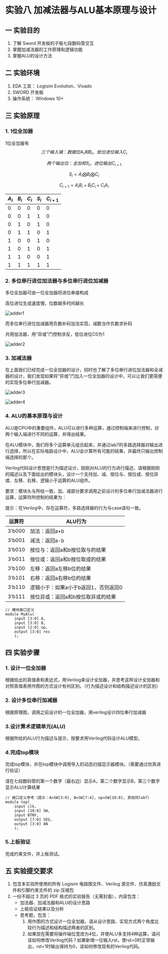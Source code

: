 # 实验八  加减法器与ALU基本原理与设计
## 一    实验目的

1. 了解 Sword 开发板的子板七段数码管交互
2. 掌握加减法器的工作原理和逻辑功能
3. 掌握ALU的设计方法




## 二    实验环境

1. EDA 工具： Logisim Evolution、Vivado
2. SWORD 开发板
3. 操作系统： Windows 10+

## 三    实验原理

### 1. 1位全加器

1位全加器有$$三个输入端：数据位 A_i 和 B_i，低位进位输入 C_i$$

$$两个输出位：全加和 {S_i}，进位输出 C_{i+1}$$

$${S_i = A_i \bigotimes B_i \bigotimes C_i}$$

$${C_{i+1}=A_i B_i + B_iC_i + C_i A_i}$$

| $A_i$ | $B_i$ | $C_i$ | $S_i$ | $C_{i+1}$ |
|-|-|-|-|-|
|0|0|0|0|0|
|0|0|1|1|0|
|0|1|0|1|0|
|0|1|1|0|1|
|1|0|0|1|0|
|1|0|1|0|1|
|1|1|0|0|1|
|1|1|1|1|1|

### 2. 多位串行进位加法器与多位串行进位加减器

多位全加器可由一位全加器将进位串接构成

高位进位生成速度慢，位数越多时间越长

![adder1](img/lab8/1.png)

而多位串行进位加减器用负数补码加法实现，减数当作负数求补码

共用加法器，用“异或”门控制求反，低位进位C0为1

![adder2](img/lab8/2.png)

### 3. 加减法器

在上面我们已经完成一位全加器的设计，同时也了解了多位串行进位加法器和全减器的设计，我们发现如果将“异或”门加入一位全加器的设计中，可以让我们更简便的实现多位串行加减器。

![adder3](img/lab8/3.png)

![adder4](img/lab8/4.png)

### 4. ALU的基本原理与设计

ALU是CPU中的重要组件，ALU可以进行多种运算，通过控制端来进行控制，对两个输入端进行不同的运算，并得出结果。

在ALU模块中，我们将多个运算单元组合起来，并通过lab7的多路选择器对输出进行选择，所以在实际电路设计中，ALU会计算所有可能的结果，并最终只输出控制端选择的那个。

Verilog代码设计思想是行为描述设计，刚刚对ALU的行为进行描述，请根据刚刚的描述以及下面给出的模块头，设计一个支持加、减、按位与、按位或、按位异或、左移、右移、逻辑小于运算的ALU组件。

要求：模块头与所给一致，加、减部分要求调用之前设计的多位串行加减法器进行运算，运算符所控制的结果为：

提示：在Verilog中，存在运算符，多路选择器的行为与case语句一致。

| 运算符 | ALU行为 |
|-|-|
|3‘b000|加法：返回a+b|
|3’b001|减法：返回a-b|
|3‘b010|按位与：返回a和b按位取与的结果|
|3’b011|按位或：返回a和b按位取或的结果|
|3‘b100|左移：返回a左移b位的结果|
|3’b101|右移：返回a右移b位的结果|
|3‘b110|逻辑小于：如果a小于b返回1，否则返回0|
|3’b111|按位异或：返回a和b按位取异或的结果|

```
// 模块接口定义
module MyAlu(
    input [3:0] A,
    input [3:0] B,
    input [2:0] op,
    output [3:0] res
    );
```


## 四    实验步骤

### 1. 设计一位全加器

根据给出的真值表和表达式，用Verilog来设计全加器，并思考这样设计全加器和对照真值表用作图的方式设计有何区别。（行为描述设计和结构描述设计的区别）

### 2. 设计多位串行加减器

根据原理图，调用之前设计的一位全加器，用verilog设计四位串行加减器

### 3.设计算术逻辑单元(ALU)

根据所给的ALU行为描述与提示，按要求用Verilog代码设计ALU模型。

### 4.完成top模块

完成top模块，并在top模块中调用导入的动态扫描显示器模块。（需要通过仿真进行验证）

请在七段数码管的第一个数字（最右边）显示A，第二个数字显示B，第三个数字显示ALU计算结果

```
// 接口定义参考（提示：A=SW[3:0], B=SW[7:4], op=SW[10:8], 其他同lab7）
module top(
    input clk,
    input [10:0] SW,
    input BTNY,
    output [7:0] SEG,
    output [3:0] AN
    );
```

### 5.上板验证

完成约束文件，并上板测试。

## 五    实验提交要求
1. 包含本实验所使用的所有 Logisim 电路图文件、Verilog 源文件、仿真激励文件和引脚约束文件的 zip 压缩包
2. 一份不超过 3 页的 PDF 格式的实验报告（无需封面），内容包含：
      - 加法器、加减法器和ALU的设计思路
      - 上板验证结果以及分析
      - 思考题，包含：
          1. 用作图的方式设计一位全加器，请从设计思路、实现方式两个角度比较行为描述和结构描述两者的区别。
          2. 如果现在需要将操作端位宽改为4位，并使ALU多支持4种运算，请问该如何修改Verilog代码？如果新增一位输入rst，使rst=0时正常输出，rst=1时输出保持为0，该如何修改现有的Verilog代码。
